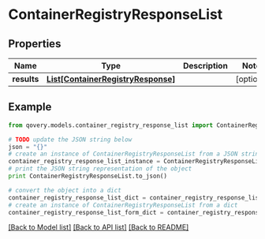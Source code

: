 # ContainerRegistryResponseList


## Properties
Name | Type | Description | Notes
------------ | ------------- | ------------- | -------------
**results** | [**List[ContainerRegistryResponse]**](ContainerRegistryResponse.md) |  | [optional] 

## Example

```python
from qovery.models.container_registry_response_list import ContainerRegistryResponseList

# TODO update the JSON string below
json = "{}"
# create an instance of ContainerRegistryResponseList from a JSON string
container_registry_response_list_instance = ContainerRegistryResponseList.from_json(json)
# print the JSON string representation of the object
print ContainerRegistryResponseList.to_json()

# convert the object into a dict
container_registry_response_list_dict = container_registry_response_list_instance.to_dict()
# create an instance of ContainerRegistryResponseList from a dict
container_registry_response_list_form_dict = container_registry_response_list.from_dict(container_registry_response_list_dict)
```
[[Back to Model list]](../README.md#documentation-for-models) [[Back to API list]](../README.md#documentation-for-api-endpoints) [[Back to README]](../README.md)


